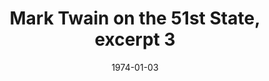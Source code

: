 --- 
draft: false
docset: how-did-nyc-segregate
bundle: tests-labels-discipline
title: Mark Twain on the 51st State, excerpt 3
featured: mark-twain-on-51st-state-3.jpg
featuredAlt: Still image from a news report showing a young black boy in a classroom doing school work
layout: "tc-single"
hasContentInGallery: true
date: 1974-01-03
--- 